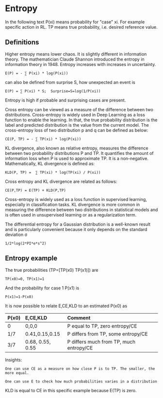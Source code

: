 # Entropy

In the following text P(xi) means probability for "case" xi. For example specific action in RL.
TP means true probability, i.e. desired reference value.

## Definitions
Higher entropy means lower chaos. It is slightly different in information theory. The mathematician Claude Shannon
introduced the entropy in information theory in 1948. Entropy increases with increases in uncertainty.

    E(P) = - ∑ P(xi) * log(P(xi))
can also be defined from surprise S, how unexpected an event is

    E(P) = ∑ P(xi) * S;  Surprise=S=log(1/P(xi))

Entropy is high if probable and surprising cases are present.

Cross entropy can be viewed as a measure of the difference between two distributions. Cross-entropy is widely used in Deep Learning 
as a loss function to enable the learning. In that, the true probability distribution is the label and predicted 
distribution is the value from the current model. The cross-entropy loss of two distribution p and q can be defined 
as below:

    CE(P, TP) = - ∑ TP(xi) * log(P(xi))
KL divergence, also known as relative entropy, measures the difference between two probability
distributions P and TP. It quantifies the amount of information loss when P is used to approximate TP.
It is a non-negative. Mathematically, KL divergence is defined as:

    KLD(P, TP) =  ∑ TP(xi) * log(TP(xi) / P(xi))
Cross entropy and KL divergence are related as follows:

    CE(P,TP) = E(TP) + KLD(P,TP)
Cross-entropy is widely used as a loss function in supervised learning, especially in classification tasks. 
KL divergence is more common in measuring the difference between two distributions in statistical models and 
is often used in unsupervised learning or as a regularization term.


The differential entropy for a Gaussian distribution is a well-known result and is particularly convenient because it 
only depends on the standard deviation σ

    1/2*log(2*PI*e*s^2)

## Entropy example
The true probabilities (TP=[TP(x0) TP(x1)]) are

    TP(x0)=0, TP(x1)=1
And the probability for case 1 P(x1) is 

    P(x1)=1-P(x0)
It is now possible to relate E,CE,KLD to an estimated P(x0) as

| P(x0) | E,CE,KLD         | Comment                                 |
|-------|:-----------------|:----------------------------------------|
| 0     | 0,0,0            | P equal to TP, zero entropy/CE          |
| 1/7   | 0.41,0.15,0.15   | P differs from TP, some entropy/CE      |
| 3/7   | 0.68, 0.55, 0.55 | P differs much from TP, much entropy/CE |

Insights: 
        
    One can use CE as a measure on how close P is to TP. The smaller, the more equal.

    One can use E to check how much probabilities varies in a distribution

KLD is equal to CE in this specific example because E(TP) is zero.






